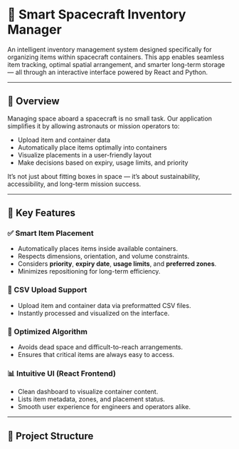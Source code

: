 # 🚀 Smart Spacecraft Inventory Manager

An intelligent inventory management system designed specifically for organizing items within spacecraft containers. This app enables seamless item tracking, optimal spatial arrangement, and smarter long-term storage — all through an interactive interface powered by React and Python.

---

## 🌟 Overview

Managing space aboard a spacecraft is no small task. Our application simplifies it by allowing astronauts or mission operators to:

- Upload item and container data
- Automatically place items optimally into containers
- Visualize placements in a user-friendly layout
- Make decisions based on expiry, usage limits, and priority

It’s not just about fitting boxes in space — it’s about sustainability, accessibility, and long-term mission success.

---

## 🔧 Key Features

### ✅ Smart Item Placement
- Automatically places items inside available containers.
- Respects dimensions, orientation, and volume constraints.
- Considers **priority**, **expiry date**, **usage limits**, and **preferred zones**.
- Minimizes repositioning for long-term efficiency.

### 📂 CSV Upload Support
- Upload item and container data via preformatted CSV files.
- Instantly processed and visualized on the interface.

### 🧠 Optimized Algorithm
- Avoids dead space and difficult-to-reach arrangements.
- Ensures that critical items are always easy to access.

### 📊 Intuitive UI (React Frontend)
- Clean dashboard to visualize container content.
- Lists item metadata, zones, and placement status.
- Smooth user experience for engineers and operators alike.

---

## 📁 Project Structure

